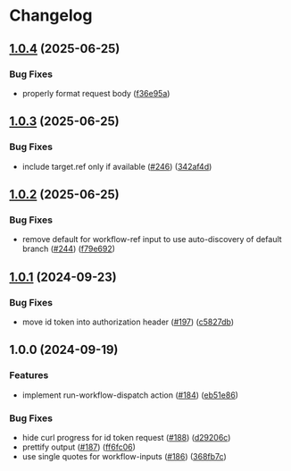 # Changelog

## [1.0.4](https://github.com/abinnovision/actions/compare/run-workflow-dispatch-source-v1.0.3...run-workflow-dispatch-source-v1.0.4) (2025-06-25)


### Bug Fixes

* properly format request body ([f36e95a](https://github.com/abinnovision/actions/commit/f36e95a2f5ef1500150314927417271f1452b340))

## [1.0.3](https://github.com/abinnovision/actions/compare/run-workflow-dispatch-source-v1.0.2...run-workflow-dispatch-source-v1.0.3) (2025-06-25)


### Bug Fixes

* include target.ref only if available ([#246](https://github.com/abinnovision/actions/issues/246)) ([342af4d](https://github.com/abinnovision/actions/commit/342af4d4ff01104371514a5a12f4c5d80233cf47))

## [1.0.2](https://github.com/abinnovision/actions/compare/run-workflow-dispatch-source-v1.0.1...run-workflow-dispatch-source-v1.0.2) (2025-06-25)


### Bug Fixes

* remove default for workflow-ref input to use auto-discovery of default branch ([#244](https://github.com/abinnovision/actions/issues/244)) ([f79e692](https://github.com/abinnovision/actions/commit/f79e692190442c11b495839b666c73b23d97b431))

## [1.0.1](https://github.com/abinnovision/actions/compare/run-workflow-dispatch-source-v1.0.0...run-workflow-dispatch-source-v1.0.1) (2024-09-23)


### Bug Fixes

* move id token into authorization header ([#197](https://github.com/abinnovision/actions/issues/197)) ([c5827db](https://github.com/abinnovision/actions/commit/c5827db834ef70e8e1c6205c9896856d76ea7a92))

## 1.0.0 (2024-09-19)


### Features

* implement run-workflow-dispatch action ([#184](https://github.com/abinnovision/actions/issues/184)) ([eb51e86](https://github.com/abinnovision/actions/commit/eb51e86774d411f67b61ecdb9f01bc1c631d1078))


### Bug Fixes

* hide curl progress for id token request ([#188](https://github.com/abinnovision/actions/issues/188)) ([d29206c](https://github.com/abinnovision/actions/commit/d29206c69c8833ae71d19c0029d67ffc5f1a9c2f))
* prettify output ([#187](https://github.com/abinnovision/actions/issues/187)) ([ff6fc06](https://github.com/abinnovision/actions/commit/ff6fc06794cdeb6f08e824d8d42ce4073025e0a9))
* use single quotes for workflow-inputs ([#186](https://github.com/abinnovision/actions/issues/186)) ([368fb7c](https://github.com/abinnovision/actions/commit/368fb7c1937ca3536b611b3d3192891654630154))
